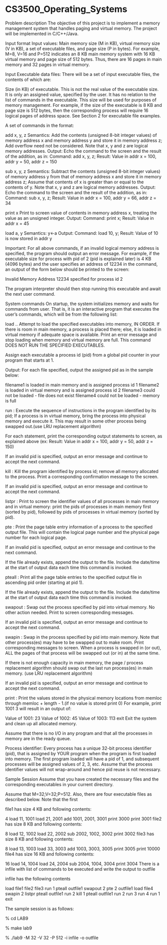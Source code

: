 # CS3500_Operating_Systems

Problem description
The objective of this project is to implement a memory management system that handles paging and virtual memory. The project will be implemented in C/C++/Java.

Input format
Input values: Main memory size (M in KB), virtual memory size (V in KB), a set of executable files, and page size (P in bytes). For example, M=8, V=16 and P=512 indicates an 8 KB main memory system with 16 KB virtual memory and page size of 512 bytes. Thus, there are 16 pages in main memory and 32 pages in virtual memory.

Input Executable data files: There will be a set of input executable files, the contents of which are:

Size (in KB) of executable. This is not the real value of the executable size. It is only an assigned value, specified by the user. It has no relation to the list of commands in the executable. This size will be used for purposes of memory management. For example, if the size of the executable is 8 KB and page size is 512 bytes, then the corresponding process will require 16 logical pages of address space. See Section 2 for executable file examples.

A set of commands in the format:

add x, y, z
Semantics: Add the contents (unsigned 8-bit integer values) of memory address x and memory address y and store it in memory address z; Add overflow need not be considered. Note that x, y and z are logical memory addresses.
Output: Echo the command to the screen and the result of the addition, as in:
Command: add x, y, z; Result: Value in addr x = 100, addr y = 50, addr z = 150

sub x, y, z
Semantics: Subtract the contents (unsigned 8-bit integer values) of memory address y from that of memory address x and store it in memory address z; Assume that contents of x is greater than or equal to the contents of y. Note that x, y and z are logical memory addresses.
Output: Echo the command to the screen and the result of the addition, as in:
Command: sub x, y, z; Result: Value in addr x = 100, addr y = 66, addr z = 34

print x
Print to screen value of contents in memory address x, treating the value as an unsigned integer.
Output:
Command: print x; Result: Value in addr x = 45

load a, y
Semantics: y←a
Output:
Command: load 10, y; Result: Value of 10 is now stored in addr y

Important: For all above commands, if an invalid logical memory address is specified, the program should output an error message. For example, if the executable size for process with pid of 2 (pid is explained later) is 4 KB (4096 bytes) and the user specifies an address of 12234 in the command, an output of the form below should be printed to the screen:

Invalid Memory Address 12234 specified for process id 2

The program interpreter should then stop running this executable and await the next user command.

System commands
On startup, the system initializes memory and waits for commands from user. That is, it is an interactive program that executes the user’s commands, which will be from the following list:

load <filename1> <filename2> .. <filenameN>
Attempt to load the specified executables into memory, IN ORDER. If there is room in main memory, a process is placed there; else, it is loaded in virtual memory if adequate space is available. Print an error message and stop loading when memory and virtual memory are full. This command DOES NOT RUN THE SPECIFIED EXECUTABLES.

Assign each executable a process id (pid) from a global pid counter in your program that starts at 1.

Output: For each file specified, output the assigned pid as in the sample below:

filename1 is loaded in main memory and is assigned process id 1
filename2 is loaded in virtual memory and is assigned process id 2
filename3 could not be loaded - file does not exist
filename4 could not be loaded - memory is full

run <pid> :
Execute the sequence of instructions in the program identified by its pid; If a process is in virtual memory, bring the process into physical memory and execute it. This may result in some other process being swapped out.(use LRU replacement algorithm)

For each statement, print the corresponding output statements to screen, as explained above (ex: Result: Value in addr x = 100, addr y = 50, addr z = 150)

If an invalid pid is specified, output an error message and continue to accept the next command.

kill <pid> :
Kill the program identified by process id; remove all memory allocated to the process. Print a corresponding confirmation message to the screen.

If an invalid pid is specified, output an error message and continue to accept the next command.

listpr :
Print to screen the identifier values of all processes in main memory and in virtual memory: print the pids of processes in main memory first (sorted by pid), followed by pids of processes in virtual memory (sorted by pid).

pte <pid> <file> :
Print the page table entry information of a process to the specified output file. This will contain the logical page number and the physical page number for each logical page.

If an invalid pid is specified, output an error message and continue to the next command.

If the file already exists, append the output to the file. Include the date/time at the start of output data each time this command is invoked.

pteall  <file> :
Print all the page table entries to the specified output file in ascending pid order (starting at pid 1).

If the file already exists, append the output to the file. Include the date/time at the start of output data each time this command is invoked.

swapout <pid> :
Swap out the process specified by pid into virtual memory. No other action needed. Print to screen corresponding messages.

If an invalid pid is specified, output an error message and continue to accept the next command.

swapin <pid> :
Swap in the process specified by pid into main memory. Note that other process(es) may have to be swapped out to make room. Print corresponding messages to screen. When a process is swapped in (or out), ALL the pages of that process will be swapped out (or in) at the same time.

If there is not enough capacity in main memory, the page / process replacement algorithm should swap out the last run process(es) in main memory. (use LRU replacement algorithm)

If an invalid pid is specified, output an error message and continue to accept the next command.

print <memloc> <length> :
Print the values stored in the physical memory locations from memloc through memloc + length - 1.(if no value is stored print 0) For example, print 1001 3 will result in an output of:

 Value of 1001: 23 
 Value of 1002: 45
 Value of 1003: 113 
exit
Exit the system and clean up all allocated memory.

Assume that there is no I/O in any program and that all the processes in memory are in the ready queue.

Process identifier: Every process has a unique 32-bit process identifier (pid), that is assigned by YOUR program when the program is first loaded into memory. The first program loaded will have a pid of 1, and subsequent processes will be assigned values of 2, 3, etc. Assume that the process identifier values will not wrap-around and hence pid reuse is not necessary.

Sample Session
Assume that you have created the necessary files and the corresponding executables in your current directory.

Assume that M=32;V=32;P=512. Also, there are four executable files as described below. Note that the first

file1 has size 4 KB and following contents:

4
load 11, 1001
load 21, 2001
add 1001, 2001, 3001
print 3000
print 3001
file2 has size 8 KB and following contents:

8
load 12, 1002
load 22, 2002
sub 2002, 1002, 3002
print 3002
file3 has size 8 KB and following contents:

8
load 13, 1003
load 33, 3003
add 1003, 3003, 3005
print 3005
print 10000
file4 has size 16 KB and following contents:

16
load 14, 1004
load 24, 2004
sub 2004, 1004, 3004
print 3004
There is a infile with list of commands to be executed and write the output to outfile

infile has the following contents

  load file1 file2 file3
  run 1
  pteall outfile1
  swapout 2
  pte 2 outfile1
  load file4
  swapin 2
  listpr
  pteall outfile1
  run 2
  kill 1
  pteall outfile1
  run 2
  run 3
  run 4
  run 1
  exit
  
The sample session is as follows:

% cd LAB9

% make lab9

% ./lab9 -M 32 -V 32 -P 512 -i infile -o outfile
